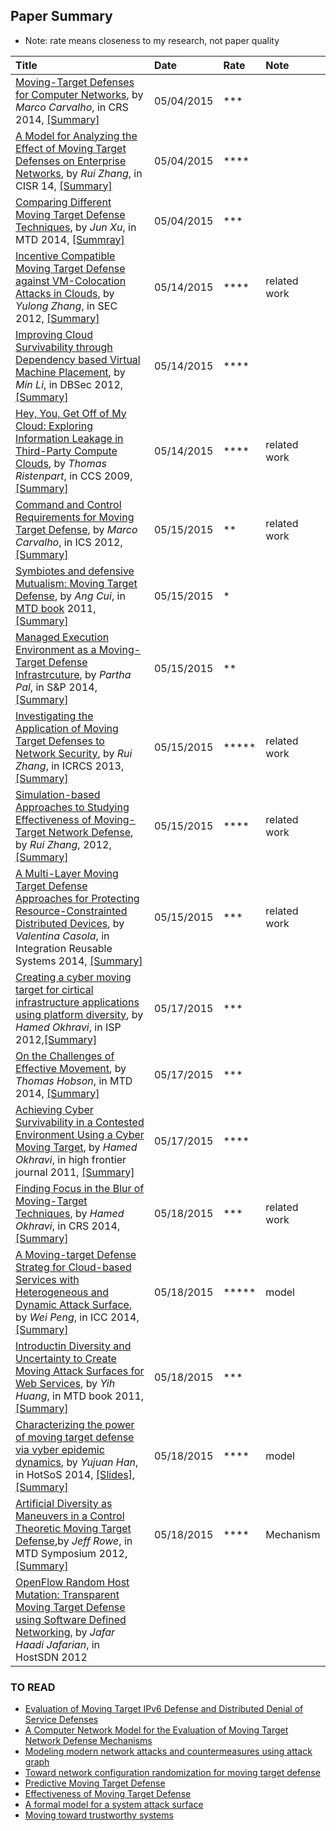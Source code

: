 ## Paper Summary

- Note: rate means closeness to my research, not paper quality

|Title| Date| Rate|Note|
|:----|:----|:----|:---|
|[Moving-Target Defenses for Computer Networks](http://ieeexplore.ieee.org/stamp/stamp.jsp?arnumber=6798537), by *Marco Carvalho*, in CRS 2014, [[Summary]](./file/marco14.md)| 05/04/2015| ***|
|[A Model for Analyzing the Effect of Moving Target Defenses on Enterprise Networks](http://dl.acm.org/citation.cfm?id=2602088), by *Rui Zhang*, in CISR 14, [[Summary]](./file/rui14-model.md)| 05/04/2015| ****|
|[Comparing Different Moving Target Defense Techniques](http://dl.acm.org/citation.cfm?id=2663486), by *Jun Xu*, in MTD 2014, [[Summray]](./file/jun14-compare-diff-tech.md)| 05/04/2015| ***|
|[Incentive Compatible Moving Target Defense against VM-Colocation Attacks in Clouds](http://link.springer.com/chapter/10.1007%2F978-3-642-30436-1_32#page-1), by *Yulong Zhang*, in SEC 2012, [[Summary]](./file/zhang12-incentive-mtd.md)|05/14/2015|**** |related work|
|[Improving Cloud Survivability through Dependency based Virtual Machine Placement](http://www.people.vcu.edu/~myu/s-lab/publications/Li2012.pdf), by *Min Li*, in DBSec 2012, [[Summary]](./file/li12-vm-placement.md)|05/14/2015|****| |
|[Hey, You, Get Off of My Cloud: Exploring Information Leakage in Third-Party Compute Clouds](http://dl.acm.org/citation.cfm?id=1653687), by *Thomas Ristenpart*, in CCS 2009, [[Summary]](./file/hyg.md)|05/14/2015|****|related work|
|[Command and Control Requirements for Moving Target Defense](http://ieeexplore.ieee.org/xpl/articleDetails.jsp?arnumber=6237462), by *Marco Carvalho*, in ICS 2012, [[Summary]](./file/marco12-c2-mtd.md)|05/15/2015|**|related work|
|[Symbiotes and defensive Mutualism: Moving Target Defense](http://link.springer.com/chapter/10.1007/978-1-4614-0977-9_5#page-1), by *Ang Cui*, in [MTD book](http://www.springer.com/us/book/9781461409762) 2011, [[Summary]](file/ang11-symbiotes.md)|05/15/2015|*| |
|[Managed Execution Environment as a Moving-Target Defense Infrastrcuture](http://ieeexplore.ieee.org/xpl/articleDetails.jsp?arnumber=6671568), by *Partha Pal*, in S&P 2014,[[Summary]](./file/partha14-environment-mtd.md)|05/15/2015|**| |
|[Investigating the Application of Moving Target Defenses to Network Security](http://ieeexplore.ieee.org/xpls/abs_all.jsp?arnumber=6623770&tag=1), by *Rui Zhang*, in ICRCS 2013, [[Summary]](file/rui13-mtd.md)|05/15/2015|*****| related work|
|[Simulation-based Approaches to Studying Effectiveness of Moving-Target Network Defense](http://people.cis.ksu.edu/~sdeloach/publications/Conference/MTD-MTR_Symposium_2012.pdf), by *Rui Zhang*, 2012, [[Summary]](./file/rui12-sim-mtd.md)|05/15/2015|****|related work|
|[A Multi-Layer Moving Target Defense Approaches for Protecting Resource-Constrainted Distributed Devices](http://download-v2.springer.com/static/pdf/465/chp%253A10.1007%252F978-3-319-04717-1_14.pdf?token2=exp=1431713670~acl=%2Fstatic%2Fpdf%2F465%2Fchp%25253A10.1007%25252F978-3-319-04717-1_14.pdf*~hmac=3dbdae1534b5c82fbbdeb0e3d99f4f2f9fd2372b5ad3092b3fc580e3c5da8c5b), by *Valentina Casola*, in Integration Reusable Systems 2014, [[Summary]](./file/vakentina12-multi-layer.md)|05/15/2015|***|related work|
|[Creating a cyber moving target for cirtical infrastructure applications using platform diversity](http://www.sciencedirect.com/science/article/pii/S1874548212000030), by *Hamed Okhravi*, in ISP 2012,[[Summary]](./file/hamed12-platform-diversity.md)|05/17/2015|***| |
|[On the Challenges of Effective Movement](http://dl.acm.org/citation.cfm?id=2663480), by *Thomas Hobson*, in MTD 2014, [[Summary]](./file/thomas14-effective-movement.md)|05/17/2015|*** | |
|[Achieving Cyber Survivability in a Contested Environment Using a Cyber Moving Target](https://www.ll.mit.edu/mission/cybersec/publications/publication-files/full_papers/2011_05_01_Okhravi_HighFrontier_FP.pdf), by *Hamed Okhravi*, in high frontier journal 2011, [[Summary]](file/hamed11-cyber-moving-target.md)|05/17/2015|**** | |
|[Finding Focus in the Blur of Moving-Target Techniques](http://ieeexplore.ieee.org/xpl/articleDetails.jsp?arnumber=6673500), by *Hamed Okhravi*, in CRS 2014, [[Summary]](./file/hamed14-find-focus.md)|05/18/2015|*** |related work|
|[A Moving-target Defense Strateg for Cloud-based Services with Heterogeneous and Dynamic Attack Surface](http://ieeexplore.ieee.org/xpl/login.jsp?tp=&arnumber=6883418), by *Wei Peng*, in ICC 2014, [[Summary]](./file/wei14-a-mtd-strategy.md)|05/18/2015 |***** |model |
|[Introductin Diversity and Uncertainty to Create Moving Attack Surfaces for Web Services](https://books.google.com/books?id=VERsnX772S0C&pg=PR15&lpg=PR15&dq=Introduction+Diversity+and+Uncertainty+to+Create+Moving+Attack+Surfaces+for+Web+Services&source=bl&ots=hMJZktVK3i&sig=P0HWn51GLYcTOKx1RSvuC1UDgS0&hl=en&sa=X&ei=DhBaVfadLY2VyQSRpYGQCQ&ved=0CB4Q6AEwAA#v=onepage&q=Introduction%20Diversity%20and%20Uncertainty%20to%20Create%20Moving%20Attack%20Surfaces%20for%20Web%20Services&f=false), by *Yih Huang*, in MTD book 2011, [[Summary]](./file/Huang11-diversity-and-uncertainty.md)|05/18/2015|***| |
|[Characterizing the power of moving target defense via vyber epidemic dynamics](http://dl.acm.org/citation.cfm?id=2600180), by *Yujuan Han*, in HotSoS 2014, [[Slides]](http://www.cs.utsa.edu/~shxu/socs/Measuring-Power-of-MTD.pdf), [[Summary]](./file/han14-characterizing-the-power-of-mtd.md)|05/18/2015 |**** |model |
|[Artificial Diversity as Maneuvers in a Control Theoretic Moving Target Defense](http://cps-vo.org/node/3710),by *Jeff Rowe*, in MTD Symposium 2012, [[Summary]](./file/jeff12-artificial-diversity.md)|05/18/2015 |**** |Mechanism |
|[OpenFlow Random Host Mutation: Transparent Moving Target Defense using Software Defined Networking](http://dl.acm.org/citation.cfm?id=2342467), by *Jafar Haadi Jafarian*, in HostSDN 2012| | | |


### TO READ
- [Evaluation of Moving Target IPv6 Defense and Distributed Denial
of Service Defenses](http://vtechworks.lib.vt.edu/bitstream/handle/10919/24697/DiMarco_PL_T_2013.pdf?sequence=1&isAllowed=y)
- [A Computer Network Model for the Evaluation of
Moving Target Network Defense Mechanisms](http://scholarworks.rit.edu/cgi/viewcontent.cgi?article=9690&context=theses)
- [Modeling modern network attacks and countermeasures using attack graph](http://ieeexplore.ieee.org/xpl/login.jsp?tp=&arnumber=5380524)
- [Toward network configuration randomization for moving target defense](http://link.springer.com/chapter/10.1007%2F978-1-4614-0977-9_9)
- [Predictive Moving Target Defense](http://ieeexplore.ieee.org/xpl/login.jsp?tp=&arnumber=6378159)
- [Effectiveness of Moving Target Defense](http://link.springer.com/chapter/10.1007%2F978-1-4614-0977-9_2)
- [A formal model for a system attack surface](http://link.springer.com/chapter/10.1007%2F978-1-4614-0977-9_1)
- [Moving toward trustworthy systems](http://dl.acm.org/citation.cfm?id=1907684)

